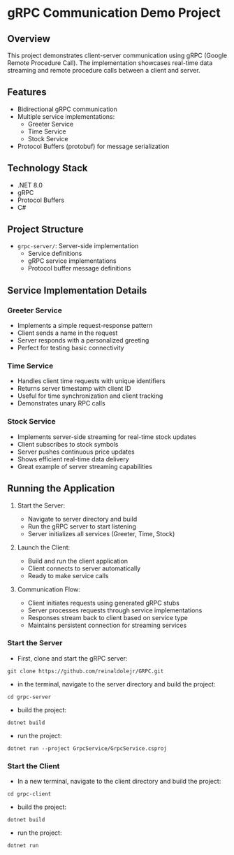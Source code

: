 # gRPC Communication Demo Project

## Overview
This project demonstrates client-server communication using gRPC (Google Remote Procedure Call). The implementation showcases real-time data streaming and remote procedure calls between a client and server.

## Features
- Bidirectional gRPC communication
- Multiple service implementations:
  - Greeter Service
  - Time Service
  - Stock Service
- Protocol Buffers (protobuf) for message serialization

## Technology Stack
- .NET 8.0
- gRPC
- Protocol Buffers
- C#

## Project Structure
- `grpc-server/`: Server-side implementation
  - Service definitions
  - gRPC service implementations
  - Protocol buffer message definitions
## Service Implementation Details

### Greeter Service
- Implements a simple request-response pattern
- Client sends a name in the request
- Server responds with a personalized greeting
- Perfect for testing basic connectivity

### Time Service
- Handles client time requests with unique identifiers
- Returns server timestamp with client ID
- Useful for time synchronization and client tracking
- Demonstrates unary RPC calls

### Stock Service
- Implements server-side streaming for real-time stock updates
- Client subscribes to stock symbols
- Server pushes continuous price updates
- Shows efficient real-time data delivery
- Great example of server streaming capabilities

## Running the Application

1. Start the Server:
   - Navigate to server directory and build
   - Run the gRPC server to start listening
   - Server initializes all services (Greeter, Time, Stock)

2. Launch the Client:
   - Build and run the client application
   - Client connects to server automatically
   - Ready to make service calls

3. Communication Flow:
   - Client initiates requests using generated gRPC stubs
   - Server processes requests through service implementations
   - Responses stream back to client based on service type
   - Maintains persistent connection for streaming services


### Start the Server
- First, clone and start the gRPC server:
```bash:terminal
git clone https://github.com/reinaldolejr/GRPC.git
```

- in the terminal, navigate to the server directory and build the project:
```
cd grpc-server
```

- build the project:
```
dotnet build
```

- run the project:
```
dotnet run --project GrpcService/GrpcService.csproj 
```

### Start the Client

- In a new terminal, navigate to the client directory and build the project:
```
cd grpc-client
```

- build the project:
```
dotnet build
```

- run the project:
```
dotnet run
```